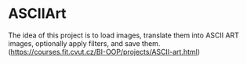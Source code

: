 # ASCIIArt

The idea of this project is to load images, translate them into ASCII ART images, optionally apply filters, and save them. (https://courses.fit.cvut.cz/BI-OOP/projects/ASCII-art.html)